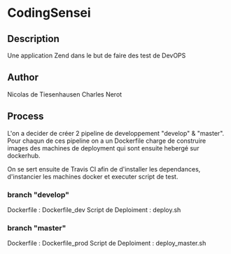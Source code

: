 # CodingSensei

## Description

Une application Zend dans le but de faire des test de DevOPS


## Author

Nicolas de Tiesenhausen
Charles Nerot

## Process

L'on a decider de créer 2 pipeline de developpement "develop" & "master".
Pour chaqun de ces pipeline on a un Dockerfile charge de construire images des machines de deployment qui sont ensuite hebergé sur dockerhub.

On se sert ensuite de Travis CI afin de d'installer les dependances, d'instancier les machines docker et executer script de test.

### branch "develop"
Dockerfile : Dockerfile_dev
Script de Deploiment : deploy.sh

### branch "master"
Dockerfile : Dockerfile_prod
Script de Deploiment : deploy_master.sh